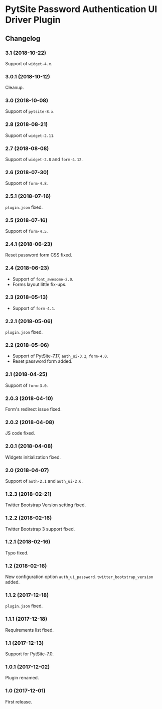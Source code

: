 # PytSite Password Authentication UI Driver Plugin


## Changelog


### 3.1 (2018-10-22)

Support of `widget-4.x`.


### 3.0.1 (2018-10-12)

Cleanup.


### 3.0 (2018-10-08)

Support of `pytsite-8.x`.


### 2.8 (2018-08-21)

Support of `widget-2.11`.


### 2.7 (2018-08-08)

Support of `widget-2.8` and `form-4.12`.


### 2.6 (2018-07-30)

Support of `form-4.8`.


### 2.5.1 (2018-07-16)

`plugin.json` fixed.


### 2.5 (2018-07-16)

Support of `form-4.5`.


### 2.4.1 (2018-06-23)

Reset password form CSS fixed.


### 2.4 (2018-06-23)

- Support of `font_awesome-2.0`.
- Forms layout little fix-ups.


### 2.3 (2018-05-13)

- Support of `form-4.1`.


### 2.2.1 (2018-05-06)

`plugin.json` fixed.


### 2.2 (2018-05-06)

- Support of PytSite-7.17, `auth_ui-3.2`, `form-4.0`.
- Reset password form added.


### 2.1 (2018-04-25)

Support of `form-3.0`.


### 2.0.3 (2018-04-10)

Form's redirect issue fixed.


### 2.0.2 (2018-04-08)

JS code fixed.


### 2.0.1 (2018-04-08)

Widgets initialization fixed.


### 2.0 (2018-04-07)

Support of `auth-2.1` and `auth_ui-2.6`.


### 1.2.3 (2018-02-21)

Twitter Bootstrap Version setting fixed.


### 1.2.2 (2018-02-16)

Twitter Bootstrap 3 support fixed.


### 1.2.1 (2018-02-16)

Typo fixed.


### 1.2 (2018-02-16)

New configuration option `auth_ui_password.twitter_bootstrap_version`
added.


### 1.1.2 (2017-12-18)

`plugin.json` fixed.


### 1.1.1 (2017-12-18)

Requirements list fixed.


### 1.1 (2017-12-13)

Support for PytSite-7.0.


### 1.0.1 (2017-12-02)

Plugin renamed.


### 1.0 (2017-12-01)

First release.
